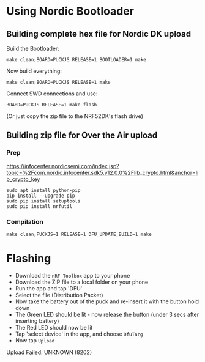 Using Nordic Bootloader
========================

Building complete hex file for Nordic DK upload
------------------------------------------------

Build the Bootloader:

```
make clean;BOARD=PUCKJS RELEASE=1 BOOTLOADER=1 make
```

Now build everything:

```
make clean;BOARD=PUCKJS RELEASE=1 make
```

Connect SWD connections and use:

```
BOARD=PUCKJS RELEASE=1 make flash
```

(Or just copy the zip file to the NRF52DK's flash drive)

Building zip file for Over the Air upload
-----------------------------------------

### Prep

https://infocenter.nordicsemi.com/index.jsp?topic=%2Fcom.nordic.infocenter.sdk5.v12.0.0%2Flib_crypto.html&anchor=lib_crypto_key

```
sudo apt install python-pip
pip install --upgrade pip
sudo pip install setuptools
sudo pip install nrfutil
```

### Compilation

```
make clean;PUCKJS=1 RELEASE=1 DFU_UPDATE_BUILD=1 make
```

# Flashing

* Download the `nRF Toolbox` app to your phone
* Download the ZIP file to a local folder on your phone
* Run the app and tap 'DFU'
* Select the file (Distribution Packet)
* Now take the battery out of the puck and re-insert it with the button hold down
* The Green LED should be lit - now release the button (under 3 secs after inserting battery)
* The Red LED should now be lit
* Tap 'select device' in the app, and choose `DfuTarg`
* Now tap `Upload`

Upload Failed: UNKNOWN (8202)
